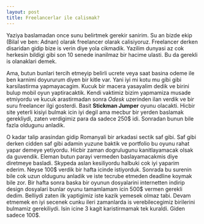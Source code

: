 ```yaml
---
layout: post
title: Freelancerlar ile calismak?
---
```


Yaziya baslamadan once sunu belirtmek gerekir sanirim. Su an bizde ekip (Bilal ve ben: Adnan) olarak freelancer olarak calisiyoruz. Freelancer derken disaridan gidip bize is verin diye yola cikmadik. Yazilim dunyasi az cok herkesin bildigi gibi son 10 senede inanilmaz bir hacime ulasti. Bu da gerekli is olanaklari demek. 

Ama, butun bunlari tercih etmeyip belirli ucrete veya saat basina odeme ile ben karnimi doyururum diyen bir kitle var. Yani iyi mi kotu mu gibi gibi karsilastirma yapmayacagim. Kucuk bir macera yasayalim dedik ve birini bulup mobil oyun yaptiracaktik. Kendi vaktimiz bizim yapmamiza musade etmiyordu ve kucuk arastirmadan sonra *Odesk* uzerinden ilan verdik ve bir suru freelancer ilgi gosterdi. Basit **Stickman Jumper** oyunu olacakti. Hicbir site yeterli kisiyi bulmak icin iyi degil ama mecbur bir yerden baslamak gerekliydi, zaten verdigimiz para da sadece 250$ idi. Sonradan bunun bile fazla oldugunu anladik.

O kadar talip arasindan gidip Romanyali bir arkadasi sectik saf gibi. Saf gibi derken cidden saf gibi adamin yuzune baktik ve portfolio bu oyunu rahat yapar demeye yetiyordu. Hicbir zaman dogrulugunu kanitlayamacak olsak da guvendik. Eleman butun parayi vermeden baslayamacakmis diye diretmeye basladi. Skypeda aslan kesiliyordu halbuki cok iyi yaparim ederim. Neyse 100$ verdik bir hafta icinde istiyorduk. Sonrada bu surenin bile cok uzun oldugunu anladik ve iste tecrube etmeden deadline koymak bile zor. Bir hafta sonra baska bir oyunun dosyalarini internetten indirip design dosyalari bunlar oyunu tamamlamam icin 500$ vermen gerekli dedim. Belliydi zaten ilk yaptigimiz iste kazik yemesek olmaz tabi. Devam etmemek en iyi secenek cunku ileri zamanlarda is verebilecegimiz birilerini bulmamiz gerekiliydi. Isin icine 3 kagit karistirmamak tek kuraldi. Giden sadece 100$.
